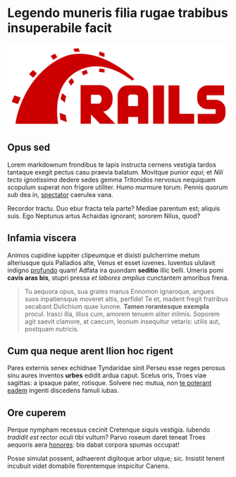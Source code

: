 # Legendo muneris filia rugae trabibus insuperabile facit

![Ruby on Rails logo](./Ruby_On_Rails_Logo.png)

## Opus sed

Lorem markdownum frondibus te lapis instructa cernens vestigia tardos tantaque
exegit pectus casu praevia balatum. Movitque punior *equi*; et *Nili tecto
ignotissima* dedere sedes gemma Tritonidos nervosus nequiquam scopulum superat
non frigore utiliter. Humo murmure torum. Pennis quorum sub dea in,
[spectator](http://nascuntur-possis.org/) caerulea vana.

Recordor tractu. Duo ebur fracta tela parte? Mediae parentum est; aliquis suis.
Ego Neptunus artus Achaidas ignorant; sororem Nilus, quod?

## Infamia viscera

Animos cupidine iuppiter clipeumque et dixisti pulcherrime metum alteriusque
quis Palladios alte, Venus et esset iuvenes. Iuventus ululavit indigno
[profundo](http://crinesmora.net/propter.php) quam! Adfata ira quondam
**seditio** illic belli. Umeris pomi **cavis aras bis**, stupri pressa *et
labores amplius* cunctantem amoribus frena.

> Tu aequora opus, sua grates manus Ennomon ignaroque, angues suos inpatiensque
> moveret altis, perfide! Te et, madent fregit fratribus secabant Dulichium quae
> Iunone. **Tamen rorantesque exempla** procul. Irasci illa, illius cum, amorem
> tenuem aliter inlimis. Soporem agit saevit clamore, at caecum, leonum
> insequitur vetaris: utilis aut, postquam nutricis.

## Cum qua neque arent Ilion hoc rigent

Pares externis senex echidnae Tyndaridae sinit Perseu esse reges perosus sinu
aures inventos **urbes** edidit ardua caput. Scelus oris, Troes viae sagittas: a
ipsaque pater, rotisque. Solvere nec mutua, non [te poterant
eadem](http://ecce.net/) ingenti discedens famuli iubas.

## Ore cuperem

Perque nympham recessus cecinit Cretenque siquis vestigia. Iubendo *tradidit
est* rector oculi tibi vultum? Parvo roseum daret teneat Troes aequoris aera
[honores](http://vestibuspeperisse.net/sibila-requiem.aspx): bis dabat corpora
spumas occupat!

Posse simulat possent, adhaerent digitoque arbor utque; sic. Insistit tenent
incubuit videt domabile florentemque inspicitur Canens.